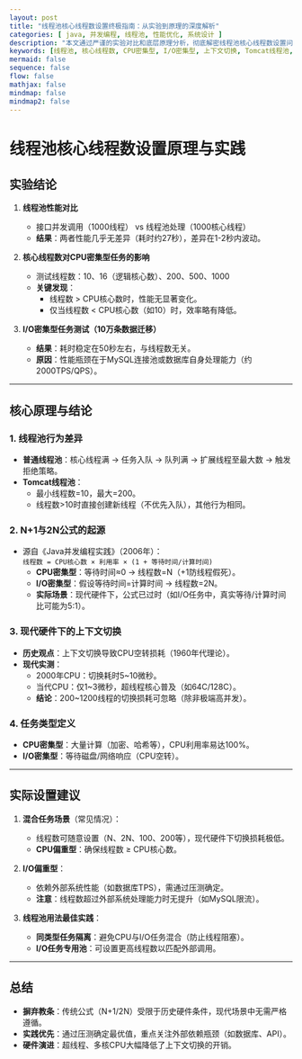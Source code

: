 ```yaml
---
layout: post
title: "线程池核心线程数设置终极指南：从实验到原理的深度解析"
categories: [ java, 并发编程, 线程池, 性能优化, 系统设计 ]
description: "本文通过严谨的实验对比和底层原理分析，彻底解密线程池核心线程数设置问题。涵盖CPU密集与I/O密集场景测试、Tomcat线程池行为解析、N+1/2N公式起源批判，以及现代硬件下线程池配置的最佳实践。"
keywords: [线程池, 核心线程数, CPU密集型, I/O密集型, 上下文切换, Tomcat线程池, 并发编程, 性能优化, Java并发]
mermaid: false
sequence: false
flow: false
mathjax: false
mindmap: false
mindmap2: false
---
```



# 线程池核心线程数设置原理与实践

## 实验结论
1. **线程池性能对比**
    - 接口并发调用（1000线程） vs 线程池处理（1000核心线程）
    - **结果**：两者性能几乎无差异（耗时约27秒），差异在1-2秒内波动。

2. **核心线程数对CPU密集型任务的影响**
    - 测试线程数：10、16（逻辑核心数）、200、500、1000
    - **关键发现**：
        - 线程数 > CPU核心数时，性能无显著变化。
        - 仅当线程数 < CPU核心数（如10）时，效率略有降低。

3. **I/O密集型任务测试（10万条数据迁移）**
    - **结果**：耗时稳定在50秒左右，与线程数无关。
    - **原因**：性能瓶颈在于MySQL连接池或数据库自身处理能力（约2000TPS/QPS）。

---

## 核心原理与结论
### 1. 线程池行为差异
- **普通线程池**：核心线程满 → 任务入队 → 队列满 → 扩展线程至最大数 → 触发拒绝策略。
- **Tomcat线程池**：
    - 最小线程数=10，最大=200。
    - 线程数>10时直接创建新线程（不优先入队），其他行为相同。

### 2. N+1与2N公式的起源
- 源自《Java并发编程实践》（2006年）：  
  `线程数 = CPU核心数 × 利用率 × (1 + 等待时间/计算时间)`
    - **CPU密集型**：等待时间≈0 → 线程数=N（+1防线程假死）。
    - **I/O密集型**：假设等待时间=计算时间 → 线程数=2N。
    - **实际场景**：现代硬件下，公式已过时（如I/O任务中，真实等待/计算时间比可能为5:1）。

### 3. 现代硬件下的上下文切换
- **历史观点**：上下文切换导致CPU空转损耗（1960年代理论）。
- **现代实测**：
    - 2000年CPU：切换耗时5~10微秒。
    - 当代CPU：仅1~3微秒，超线程核心普及（如64C/128C）。
    - **结论**：200~1200线程的切换损耗可忽略（除非极端高并发）。

### 4. 任务类型定义
- **CPU密集型**：大量计算（加密、哈希等），CPU利用率易达100%。
- **I/O密集型**：等待磁盘/网络响应（CPU空转）。

---

## 实际设置建议
1. **混合任务场景**（常见情况）：
    - 线程数可随意设置（N、2N、100、200等），现代硬件下切换损耗极低。
    - **CPU偏重型**：确保线程数 ≥ CPU核心数。

2. **I/O偏重型**：
    - 依赖外部系统性能（如数据库TPS），需通过压测确定。
    - **注意**：线程数超过外部系统处理能力时无提升（如MySQL限流）。

3. **线程池用法最佳实践**：
    - **同类型任务隔离**：避免CPU与I/O任务混合（防止线程阻塞）。
    - **I/O任务专用池**：可设置更高线程数以匹配外部调用。

---

## 总结
- **摒弃教条**：传统公式（N+1/2N）受限于历史硬件条件，现代场景中无需严格遵循。
- **实践优先**：通过压测确定最优值，重点关注外部依赖瓶颈（如数据库、API）。
- **硬件演进**：超线程、多核CPU大幅降低了上下文切换的开销。  